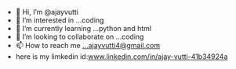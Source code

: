 - 👋 Hi, I’m @ajayvutti
- 👀 I’m interested in ...coding
- 🌱 I’m currently learning ...python and html
- 💞️ I’m looking to collaborate on ...coding
- 📫 How to reach me ...ajayvutti4@gmail.com
- here is my limkedin id:www.linkedin.com/in/ajay-vutti-41b34924a
<!---
ajayvutti/ajayvutti is a ✨ special ✨ repository because its `README.md` (this file) appears on your GitHub profile.
You can click the Preview link to take a look at your changes.
--->
